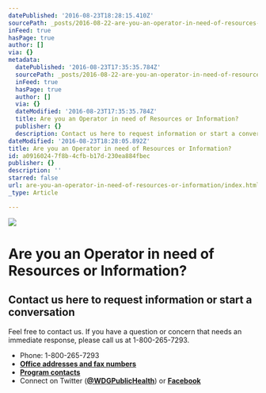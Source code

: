 ```yaml
---
datePublished: '2016-08-23T18:28:15.410Z'
sourcePath: _posts/2016-08-22-are-you-an-operator-in-need-of-resources-or-information.md
inFeed: true
hasPage: true
author: []
via: {}
metadata:
  datePublished: '2016-08-23T17:35:35.784Z'
  sourcePath: _posts/2016-08-22-are-you-an-operator-in-need-of-resources-or-information.md
  inFeed: true
  hasPage: true
  author: []
  via: {}
  dateModified: '2016-08-23T17:35:35.784Z'
  title: Are you an Operator in need of Resources or Information?
  publisher: {}
  description: Contact us here to request information or start a conversation
dateModified: '2016-08-23T18:28:05.892Z'
title: Are you an Operator in need of Resources or Information?
id: a0916024-7f8b-4cfb-b17d-230ea884fbec
publisher: {}
description: ''
starred: false
url: are-you-an-operator-in-need-of-resources-or-information/index.html
_type: Article

---
```

![](https://the-grid-user-content.s3-us-west-2.amazonaws.com/764f48bc-0baf-42de-b2cd-7aa691ba72c3.jpg)

# Are you an Operator in need of Resources or Information?

## Contact us here to request information or start a conversation

Feel free to contact us. If you have a question or concern that needs an immediate response, please call us at 1-800-265-7293\.

* Phone: 1-800-265-7293
* **[Office addresses and fax numbers][0]**
* **[Program contacts][1]**
* Connect on Twitter (**[@WDGPublicHealth][2]**) or **[Facebook][3]**

[0]: https://www.wdgpublichealth.ca/?q=node/161
[1]: https://www.wdgpublichealth.ca/?q=programs
[2]: http://twitter.com/wdgpublichealth
[3]: http://www.facebook.com/wdgpublichealth